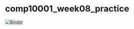 # comp10001_week08_practice

[![Binder](https://mybinder.org/badge_logo.svg)](https://mybinder.org/v2/gh/jiyuc/comp10001_week08_practice/HEAD)
